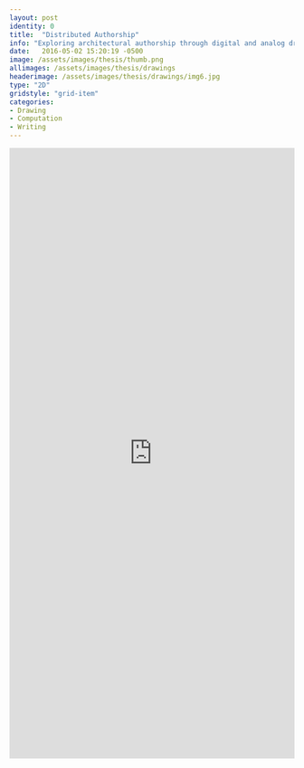 ```yaml
---
layout: post
identity: 0
title:  "Distributed Authorship"
info: "Exploring architectural authorship through digital and analog drawing"
date:   2016-05-02 15:20:19 -0500
image: /assets/images/thesis/thumb.png
allimages: /assets/images/thesis/drawings
headerimage: /assets/images/thesis/drawings/img6.jpg
type: "2D"
gridstyle: "grid-item"
categories:
- Drawing
- Computation
- Writing
---
```


<iframe width="100%" height="1080px" src="https://www.yumpu.com/en/embed/view/t3GU6hZnNPq7V4lS" frameborder="0" allowfullscreen="true"  allowtransparency="true"></iframe>


